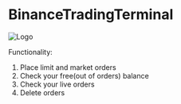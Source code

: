 # BinanceTradingTerminal
<img src="/BinanceTerminal/trade.jpeg" alt="Logo"/>

Functionality:
1. Place limit and market orders
2. Check your free(out of orders) balance
3. Check your live orders
4. Delete orders
